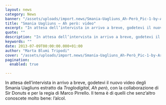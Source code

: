 ```yaml
---
layout: news
category: News
banner: "/assets/uploads/import.news/Smania-Uagliuns_Ah-Però_Pic-1-by-Ariano-De-Lucia-600x397.jpg"
title: "Smania Uagliuns – Ah però: video"
excerpt: "In attesa dell’intervista in arrivo a breve, godetevi il nuovo video degli Smania Uagliuns estratto da Troglodigital, Ah però, con la collaborazione di Sir Donuts e per la regia di Marco Pirrello. Il tema è di quelli che senz’altro conoscete molto bene: l’alcol.  "
quote: ""
description: "In attesa dell’intervista in arrivo a breve, godetevi il nuovo video degli Smania Uagliuns estratto da Troglodigital, Ah però, con la collaborazione di Sir Donuts e per la regia di Marco Pirrello. Il tema è di quelli che senz’altro conoscete molto bene: l’alcol.  "
keywords: ""
date: 2013-07-09T00:00:00.000+01:00
author: "Marta Blumi Tripodi"
cover: "/assets/uploads/import.news/Smania-Uagliuns_Ah-Però_Pic-1-by-Ariano-De-Lucia-600x397.jpg"
pagination:
  enabled: true

---
```


In attesa dell’intervista in arrivo a breve, godetevi il nuovo video degli Smania Uagliuns estratto da _Troglodigital_, _Ah però_, con la collaborazione di Sir Donuts e per la regia di Marco Pirrello. Il tema è di quelli che senz’altro conoscete molto bene: l’alcol.

  